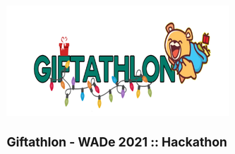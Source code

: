   <p align="center">
  <a href="https://github.com/mrabobi/semestudy">
    <img src="giftathlon.png" alt="Logo" width="750" height="250">
  </a>
  </p>
  
# Giftathlon - WADe 2021 :: Hackathon



